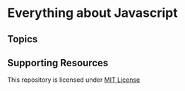 # Everything about Javascript

## Topics

## Supporting Resources

This repository is licensed under [MIT License](./LICENSE)

